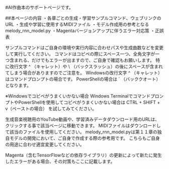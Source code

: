#AI作曲本のサポートページです。

##本ページの内容
・各章ごとの生成・学習サンプルコマンド、ウェブリンクのURL
・生成や学習に使用するMIDIファイル
・モデル作成用の参考となるmelody_rnn_model.py
・Magentaバージョンアップに伴うエラー対応策
・正誤表

サンプルコマンドはご自身の環境や実行内容に合わせパスや生成曲数などを変更して実行してください。
コマンドはコピペの際にスペース一つ、全角文字が一つ含まれる、だけでもエラーが出ますので、ご自身で確認もお願いします。
特に改行文字 ^ （キャレット）や \ （バックスラッシュ）の後にスペースが含まれてしまう場合がありますのでご注意を。
Windowsの改行文字 ^ （キャレット）はコマンドプロンプトの場合です。
PowerShellの場合は ` （バッククオート）となります。

※Windowsでコピペがうまくいかない場合
Windows TerminalでコマンドプロンプトやPowerShellを使用してコピペがうまくいかない場合は
CTRL + SHIFT + v（ペーストの場合）
を試してみてください。

生成音楽視聴用のYouTube動画や、学習済みデータダウンロード用のURLは、クリックする事で該当ページに移動できます。
MIDIファイルはダウンロードして該当のファイルを使用してください。
melody_rnn_model.pyは第１１章の独自モデルの開発において、ご自身で作成する際の参考用です。
こちらもご自身の用途に合わせ適宜変更してください。

Magenta（含むTensorFlowなどの依存ライブラリ）の更新によって新たに発生したエラーがある場合、その対策もここに記載します。
